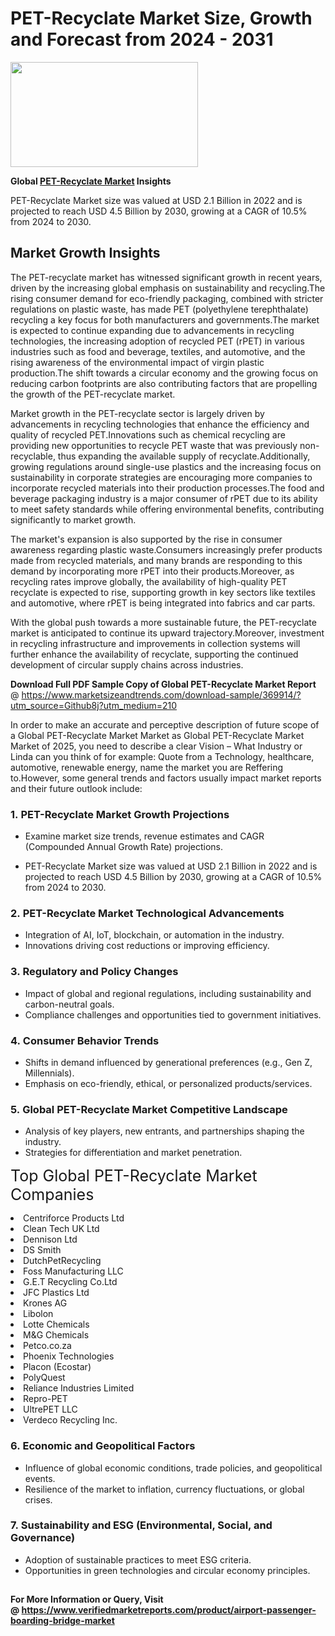 <H1>PET-Recyclate Market Size, Growth and Forecast from 2024 - 2031</H1><img class="aligncenter size-medium wp-image-584254" src="https://thirdeyenews.in/wp-content/uploads/2024/09/Global-Market-Research-300x168.jpeg" alt="" width="300" height="168" /><p><strong>Global&nbsp;<a href="https://www.marketsizeandtrends.com/download-sample/369914/?utm_source=Github8j?utm_medium=210">PET-Recyclate Market</a> Insights</strong></p><p>PET-Recyclate Market size was valued at USD 2.1 Billion in 2022 and is projected to reach USD 4.5 Billion by 2030, growing at a CAGR of 10.5% from 2024 to 2030.</p><p><h2>Market Growth Insights</h2> <p>The PET-recyclate market has witnessed significant growth in recent years, driven by the increasing global emphasis on sustainability and recycling.The rising consumer demand for eco-friendly packaging, combined with stricter regulations on plastic waste, has made PET (polyethylene terephthalate) recycling a key focus for both manufacturers and governments.The market is expected to continue expanding due to advancements in recycling technologies, the increasing adoption of recycled PET (rPET) in various industries such as food and beverage, textiles, and automotive, and the rising awareness of the environmental impact of virgin plastic production.The shift towards a circular economy and the growing focus on reducing carbon footprints are also contributing factors that are propelling the growth of the PET-recyclate market.</p> <p>Market growth in the PET-recyclate sector is largely driven by advancements in recycling technologies that enhance the efficiency and quality of recycled PET.Innovations such as chemical recycling are providing new opportunities to recycle PET waste that was previously non-recyclable, thus expanding the available supply of recyclate.Additionally, growing regulations around single-use plastics and the increasing focus on sustainability in corporate strategies are encouraging more companies to incorporate recycled materials into their production processes.The food and beverage packaging industry is a major consumer of rPET due to its ability to meet safety standards while offering environmental benefits, contributing significantly to market growth.</p> <p>The market's expansion is also supported by the rise in consumer awareness regarding plastic waste.Consumers increasingly prefer products made from recycled materials, and many brands are responding to this demand by incorporating more rPET into their products.Moreover, as recycling rates improve globally, the availability of high-quality PET recyclate is expected to rise, supporting growth in key sectors like textiles and automotive, where rPET is being integrated into fabrics and car parts.</p> <p>With the global push towards a more sustainable future, the PET-recyclate market is anticipated to continue its upward trajectory.Moreover, investment in recycling infrastructure and improvements in collection systems will further enhance the availability of recyclate, supporting the continued development of circular supply chains across industries.</p> <p><span class=""><strong>Download Full PDF Sample Copy of Global PET-Recyclate Market Report</strong> @ <a href="https://www.marketsizeandtrends.com/download-sample/369914/?utm_source=Github8j?utm_medium=210" target="_blank">https://www.marketsizeandtrends.com/download-sample/369914/?utm_source=Github8j?utm_medium=210</a></span></p><p>In order to make an accurate and perceptive description of future scope of a Global&nbsp;PET-Recyclate Market Market as Global&nbsp;PET-Recyclate Market Market of 2025, you need to describe a clear Vision &ndash; What Industry or Linda can you think of for example: Quote from a Technology, healthcare, automotive, renewable energy, name the market you are Reffering to.However, some general trends and factors usually impact market reports and their future outlook include:</p><h3>1.&nbsp;<strong>PET-Recyclate Market Growth Projections</strong></h3><ul><li>Examine market size trends, revenue estimates and CAGR (Compounded Annual Growth Rate) projections.</li><li><p>PET-Recyclate Market size was valued at USD 2.1 Billion in 2022 and is projected to reach USD 4.5 Billion by 2030, growing at a CAGR of 10.5% from 2024 to 2030.</p></li></ul><h3>2.&nbsp;<strong>PET-Recyclate Market Technological Advancements</strong></h3><ul><li>Integration of AI, IoT, blockchain, or automation in the industry.</li><li>Innovations driving cost reductions or improving efficiency.</li></ul><h3>3.&nbsp;<strong>Regulatory and Policy Changes</strong></h3><ul><li>Impact of global and regional regulations, including sustainability and carbon-neutral goals.</li><li>Compliance challenges and opportunities tied to government initiatives.</li></ul><h3>4.&nbsp;<strong>Consumer Behavior Trends</strong></h3><ul><li>Shifts in demand influenced by generational preferences (e.g., Gen Z, Millennials).</li><li>Emphasis on eco-friendly, ethical, or personalized products/services.</li></ul><h3>5.&nbsp;<strong>Global PET-Recyclate Market Competitive Landscape</strong></h3><ul><li>Analysis of key players, new entrants, and partnerships shaping the industry.</li><li>Strategies for differentiation and market penetration.</li></ul><p data-pm-slice="1 1 []"><span style="color: inherit; font-family: inherit; font-size: 25px;">Top Global PET-Recyclate Market Companies</span></p><div class="" data-test-id=""><p><li>Centriforce Products Ltd</li><li> Clean Tech UK Ltd</li><li> Dennison Ltd</li><li> DS Smith</li><li> DutchPetRecycling</li><li> Foss Manufacturing LLC</li><li> G.E.T Recycling Co.Ltd</li><li> JFC Plastics Ltd</li><li> Krones AG</li><li> Libolon</li><li> Lotte Chemicals</li><li> M&G Chemicals</li><li> Petco.co.za</li><li> Phoenix Technologies</li><li> Placon (Ecostar)</li><li> PolyQuest</li><li> Reliance Industries Limited</li><li> Repro-PET</li><li> UltrePET LLC</li><li> Verdeco Recycling Inc.</li></p></div><h3>6.&nbsp;<strong>Economic and Geopolitical Factors</strong></h3><ul><li>Influence of global economic conditions, trade policies, and geopolitical events.</li><li>Resilience of the market to inflation, currency fluctuations, or global crises.</li></ul><h3>7.&nbsp;<strong>Sustainability and ESG (Environmental, Social, and Governance)</strong></h3><ul><li>Adoption of sustainable practices to meet ESG criteria.</li><li>Opportunities in green technologies and circular economy principles.</li></ul><h2><strong style="font-size: 14px;">For More Information or Query, Visit @&nbsp;</strong><a style="background-color: #ffffff; font-size: 14px;" href="https://www.marketsizeandtrends.com/report/pet-recyclate-market/" target="_blank">https://www.verifiedmarketreports.com/product/airport-passenger-boarding-bridge-market</a></h2>